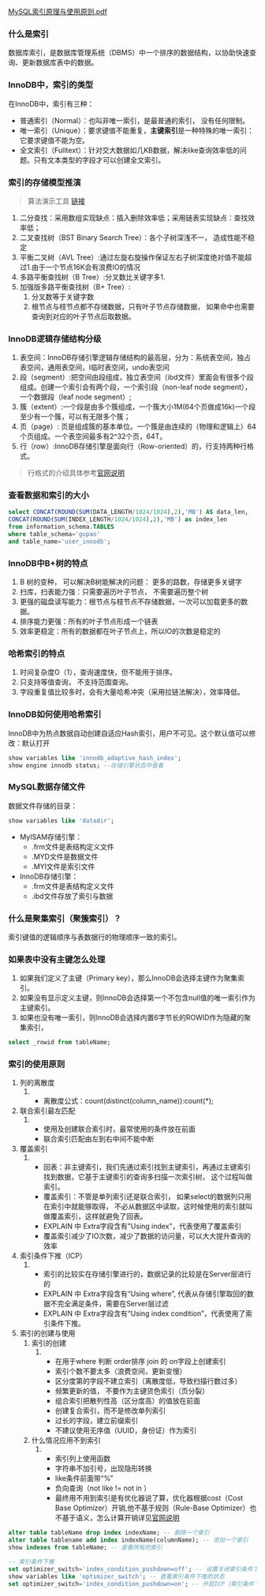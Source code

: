  [MySQL索引原理与使用原则.pdf](source/MySQL索引原理与使用原则.pdf) 

### 什么是索引

数据库索引，是数据库管理系统（DBMS）中一个排序的数据结构，以协助快速查询、更新数据库表中的数据。

### InnoDB中，索引的类型

在InnoDB中，索引有三种：

* 普通索引（Normal）：也叫非唯一索引，是最普通的索引， 没有任何限制。
* 唯一索引（Unique）：要求键值不能重复，**主键索引**是一种特殊的唯一索引：它要求键值不能为空。
* 全文索引（Fulltext）：针对交大数据如几KB数据，解决like查询效率低的问题。只有文本类型的字段才可以创建全文索引。

### 索引的存储模型推演

> 算法演示工具 [链接](https://www.cs.usfca.edu/~galles/visualization/Algorithms.html)

1. 二分查找：采用数组实现缺点：插入删除效率低；采用链表实现缺点：查找效率低；
2. 二叉查找树（BST Binary Search Tree）：各个子树深浅不一， 造成性能不稳定
3. 平衡二叉树（AVL Tree）:通过左旋右旋操作保证左右子树深度绝对值不能超过1.由于一个节点16K会有浪费IO的情况
4. 多路平衡查找树（B Tree）:分叉数比关键字多1.
5. 加强版多路平衡查找树（B+ Tree）:
   1. 分叉数等于关键字数
   2. 根节点与枝节点都不存储数据，只有叶子节点存储数据， 如果命中也需要查询到对应的叶子节点后取数据。

### InnoDB逻辑存储结构分级

1. 表空间：InnoDB存储引擎逻辑存储结构的最高层，分为：系统表空间，独占表空间，通用表空间，l临时表空间，undo表空间
2. 段（segment）:把空间由段组成，独立表空间（ibd文件）里面会有很多个段组成。创建一个索引会有两个段，一个索引段（non-leaf node segment），一个数据段（leaf node segment）;
3. 簇（extent）:一个段是由多个簇组成，一个簇大小1M\(64个页做成16k\)一个段至少有一个簇，可以有无限多个簇；
4. 页（page）: 页是组成簇的基本单位。一个簇是由连续的（物理和逻辑上）64个页组成。一个表空间最多有2^32个页，64T。
5. 行（row）:InnoDB存储引擎是面向行（Row-oriented）的，行支持两种行格式。

> 行格式的介绍具体参考[官网说明](https://dev.mysql.com/doc/refman/5.7/en/innodb-row-format.html)

### 查看数据和索引的大小

```sql
select CONCAT(ROUND(SUM(DATA_LENGTH/1024/1024),2),'MB') AS data_len, 
CONCAT(ROUND(SUM(INDEX_LENGTH/1024/1024),2),'MB') as index_len 
from information_schema.TABLES 
where table_schema='gupao' 
and table_name='user_innodb';
```

### InnoDB中B+树的特点

1. B 树的变种， 可以解决B树能解决的问题： 更多的路数，存储更多关键字
2. 扫库，扫表能力强：只需要遍历叶子节点， 不需要遍历整个树
3. 更强的磁盘读写能力：根节点与枝节点不存储数据，一次可以加载更多的数据。
4. 排序能力更强：所有的叶子节点形成一个链表
5. 效率更稳定：所有的数据都在叶子节点上，所以IO的次数是稳定的

### 哈希索引的特点

1. 时间复杂度O（1），查询速度快，但不能用于排序。
2. 只支持等值查询， 不支持范围查询。
3. 字段重复值比较多时，会有大量哈希冲突（采用拉链法解决），效率降低。

### InnoDB如何使用哈希索引

InnoDB中为热点数据自动创建自适应Hash索引，用户不可见。这个默认值可以修改：默认打开 

```sql
show variables like 'innodb_adaptive_hash_index';
show engine innodb status; --存储引擎状态中查看
```

### MySQL数据存储文件

数据文件存储的目录：

```sql
show variables like 'datadir';
```

* MyISAM存储引擎：
  * .frm文件是表结构定义文件
  * .MYD文件是数据文件
  * .MYI文件是索引文件
* InnoDB存储引擎：
  * .frm文件是表结构定义文件
  * .ibd文件存放了索引与数据

### 什么是聚集索引（聚簇索引）？

索引键值的逻辑顺序与表数据行的物理顺序一致的索引。

### 如果表中没有主键怎么处理

1. 如果我们定义了主键（Primary key），那么InnoDB会选择主键作为聚集索引。
2. 如果没有显示定义主键，则InnoDB会选择第一个不包含null值的唯一索引作为主键索引。
3. 如果也没有唯一索引，则InnoDB会选择内置6字节长的ROWID作为隐藏的聚集索引，

```sql
select _rowid from tableName;
```

### 索引的使用原则

1. 列的离散度
   1. *  离散度公式：count\(distinct\(column\_name\)\):count\(\*\);
2. 联合索引最左匹配
   1. * 使用及创建联合索引时，最常使用的条件放在前面
      * 联合索引匹配由左到右中间不能中断
3. 覆盖索引
   1. * 回表：非主键索引，我们先通过索引找到主键索引，再通过主键索引找到数据，它基于主键索引的查询多扫描一次索引树， 这个过程叫做索引。
      * 覆盖索引：不管是单列索引还是联合索引， 如果select的数据列只用在索引中就能够取得， 不必从数据区中读取，这时候使用的索引就叫做覆盖索引，这样就避免了回表。
      * EXPLAIN 中 Extra字段含有"Using index"，代表使用了覆盖索引
      * 覆盖索引减少了IO次数，减少了数据的访问量，可以大大提升查询的效率
4. 索引条件下推（ICP）
   1. * 索引的比较实在存储引擎进行的，数据记录的比较是在Server层进行的
      * EXPLAIN 中 Extra字段含有“Using where”, 代表从存储引擎取回的数据不完全满足条件，需要在Server层过滤
      * EXPLAIN 中 Extra字段含有“Using index condition”，代表使用了索引条件下推。
5. 索引的创建与使用
   1. 索引的创建
      1. * 在用于where 判断 order排序 join 的 on字段上创建索引
         * 索引个数不要太多（浪费空间，更新变慢）
         * 区分度第的字段不建立索引（离散度低，导致扫描行数过多）
         * 频繁更新的值， 不要作为主键货色索引（页分裂）
         * 组合索引把散列性高（区分度高）的值放在前面
         * 创建复合索引，而不是修改单列索引
         * 过长的字段，建立前缀索引
         * 不建议使用无序值（UUID，身份证）作为索引
   2. 什么情况应用不到索引
      1. * 索引列上使用函数
         * 字符串不加引号，出现隐形转换
         * like条件前面带“%”
         * 负向查询（not like  !=   not in ）
         * 最终用不用到索引是有优化器说了算，优化器根据cost（Cost Base Optimizer）开销,他不基于规则（Rule-Base Optimizer）也不基于语义，怎么计算开销详见[官网说明](https://dev.mysql.com/doc/refman/5.7/en/cost-model.html)

```sql
alter table tableName drop index indexName; -- 删除一个索引
alter table tablename add index indexName(columnName); -- 添加一个索引
show indexes from tableName; -- 查看所有的索引

-- 索引条件下推
set optimizer_switch='index_condition_pushdown=off'; -- 设置关闭索引条件下推
show variables like 'optimizer_switch'; -- 查看索引条件下推的状态
set optimizer_switch='index_condition_pushdown=on'; -- 开启ICP（索引条件下推）
```





















